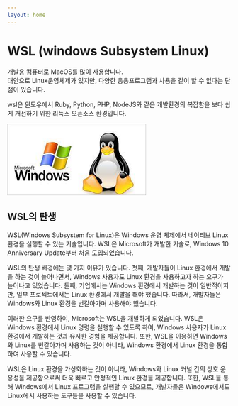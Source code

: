 ```yaml
---
layout: home
---
```


# WSL (windows Subsystem Linux)
개발용 컴퓨터로 MacOS를 많이 사용합니다.  
대안으로 Linux운영체제가 있지만, 다양한 응용프로그램과 사용을 같이 할 수 없다는 단점이 있습니다.

wsl은 윈도우에서 Ruby, Python, PHP, NodeJS와 같은 개발환경의 복잡함을 보다 쉽게 개선하기 위한 리눅스 오픈소스 환경입니다.   



![Linux Software on Windows – Cyber Photon](./img/wsl_logo.jpg)



## WSL의 탄생
WSL(Windows Subsystem for Linux)은 Windows 운영 체제에서 네이티브 Linux 환경을 실행할 수 있는 기술입니다. WSL은 Microsoft가 개발한 기술로, Windows 10 Anniversary Update부터 처음 도입되었습니다.

WSL의 탄생 배경에는 몇 가지 이유가 있습니다. 첫째, 개발자들이 Linux 환경에서 개발을 하는 것이 늘어나면서, Windows 사용자도 Linux 환경을 사용하고자 하는 요구가 늘어나고 있었습니다. 둘째, 기업에서는 Windows 환경에서 개발하는 것이 일반적이지만, 일부 프로젝트에서는 Linux 환경에서 개발을 해야 했습니다. 따라서, 개발자들은 Windows와 Linux 환경을 번갈아가며 사용해야 했습니다.

이러한 요구를 반영하여, Microsoft는 WSL을 개발하게 되었습니다. WSL은 Windows 환경에서 Linux 명령을 실행할 수 있도록 하여, Windows 사용자가 Linux 환경에서 개발하는 것과 유사한 경험을 제공합니다. 또한, WSL을 이용하면 Windows와 Linux를 번갈아가며 사용하는 것이 아니라, Windows 환경에서 Linux 환경을 통합하여 사용할 수 있습니다.

WSL은 Linux 환경을 가상화하는 것이 아니라, Windows와 Linux 커널 간의 상호 운용성을 제공함으로써 더욱 빠르고 안정적인 Linux 환경을 제공합니다. 또한, WSL을 통해 Windows에서 Linux 프로그램을 실행할 수 있으므로, 개발자들은 Windows에서도 Linux에서 사용하는 도구들을 사용할 수 있습니다.










